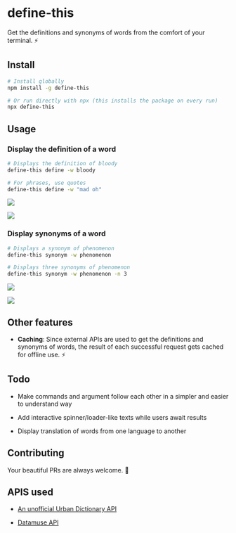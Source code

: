 # define-this

Get the definitions and synonyms of words from the comfort of your terminal. ⚡

## Install

```bash
# Install globally
npm install -g define-this

# Or run directly with npx (this installs the package on every run)
npx define-this
```

## Usage

### Display the definition of a word

```bash
# Displays the definition of bloody
define-this define -w bloody

# For phrases, use quotes
define-this define -w "mad oh"
```

![](https://res.cloudinary.com/djksghat4/image/upload/v1585589511/define-this/1.png)

![](https://res.cloudinary.com/djksghat4/image/upload/v1585589511/define-this/madoh.png)

### Display synonyms of a word

```bash
# Displays a synonym of phenomenon
define-this synonym -w phenomenon

# Displays three synonyms of phenomenon
define-this synonym -w phenomenon -n 3
```

![](https://res.cloudinary.com/djksghat4/image/upload/v1585589511/define-this/2.png)

![](https://res.cloudinary.com/djksghat4/image/upload/v1585589511/define-this/3.png)

## Other features 

- **Caching**: Since external APIs are used to get the definitions and synonyms of words, the result of each successful request gets cached for offline use. ⚡

## Todo

- Make commands and argument follow each other in a simpler and easier to understand way

- Add interactive spinner/loader-like texts while users await results

- Display translation of words from one language to another

## Contributing

Your beautiful PRs are always welcome. 🤗

## APIS used

- [An unofficial Urban Dictionary API](https://rapidapi.com/community/api/urban-dictionary)

- [Datamuse API](http://www.datamuse.com/api/)
